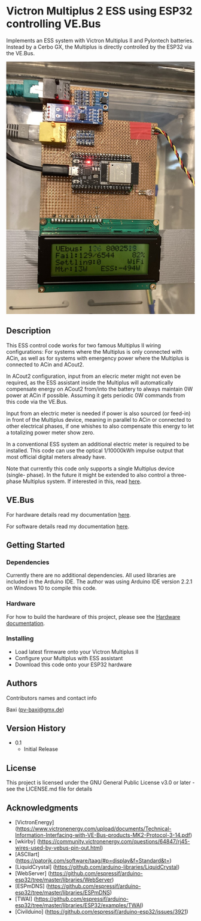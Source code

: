 # Victron Multiplus 2 ESS using ESP32 controlling VE.Bus

Implements an ESS system with Victron Multiplus II and Pylontech batteries.
Instead by a Cerbo GX, the Multiplus is directly controlled by the ESP32 via
the VE.Bus.

![ESP32ESS hardware photo](docs/esp32ess_control_board.jpg)

## Description

This ESS control code works for two famous Multiplus II wiring configurations:
For systems where the Multiplus is only connected with ACin, as well as for
systems with emergency power where the Multiplus is connected to ACin and
ACout2.

In ACout2 configuration, input from an elecric meter might not even be
required, as the ESS assistant inside the Multiplus will automatically
compensate energy on ACout2 from/into the battery to always maintain 0W power
at ACin if possible. Assuming it gets periodic 0W commands from this code via
the VE.Bus.

Input from an electric meter is needed if power is also sourced (or feed-in)
in front of the Multiplus device, meaning in parallel to ACin or connected to
other electrical phases, if one whishes to also compensate this energy to let
a totalizing power meter show zero.

In a conventional ESS system an additional electric meter is required to be
installed. This code can use the optical 1/10000kWh impulse output that most
official digital meters already have.

Note that currently this code only supports a single Multiplus device (single-
phase). In the future it might be extended to also control a three-phase
Multiplus system. If interested in this, read [here](docs/README.md#improvement).

## VE.Bus

For hardware details read my documentation [here](docs/README.md#max485-converter-for-vebus).

For software details read my documentation [here](docs/README.md#vebus).

## Getting Started

### Dependencies

Currently there are no additional dependencies. All used libraries are
included in the Arduino IDE. The author was using Arduino IDE version 2.2.1 on
Windows 10 to compile this code.

### Hardware

For how to build the hardware of this project, please see the [Hardware documentation](docs/README.md#hardware).

### Installing

* Load latest firmware onto your Victron Multiplus II
* Configure your Multiplus with ESS assistant
* Download this code onto your ESP32 hardware

## Authors

Contributors names and contact info

Baxi (pv-baxi@gmx.de)

## Version History

* 0.1
    * Initial Release

## License

This project is licensed under the GNU General Public License v3.0 or later - see the LICENSE.md file for details

## Acknowledgments

* [VictronEnergy] (https://www.victronenergy.com/upload/documents/Technical-Information-Interfacing-with-VE-Bus-products-MK2-Protocol-3-14.pdf)
* [wkirby] (https://community.victronenergy.com/questions/64847/rj45-wires-used-by-vebus-pin-out.html)
* [ASCIIart] (https://patorjk.com/software/taag/#p=display&f=Standard&t=)
* [LiquidCrystal] (https://github.com/arduino-libraries/LiquidCrystal)
* [WebServer] (https://github.com/espressif/arduino-esp32/tree/master/libraries/WebServer)
* [ESPmDNS] (https://github.com/espressif/arduino-esp32/tree/master/libraries/ESPmDNS)
* [TWAI] (https://github.com/espressif/arduino-esp32/tree/master/libraries/ESP32/examples/TWAI)
* [Civilduino] (https://github.com/espressif/arduino-esp32/issues/3921)

